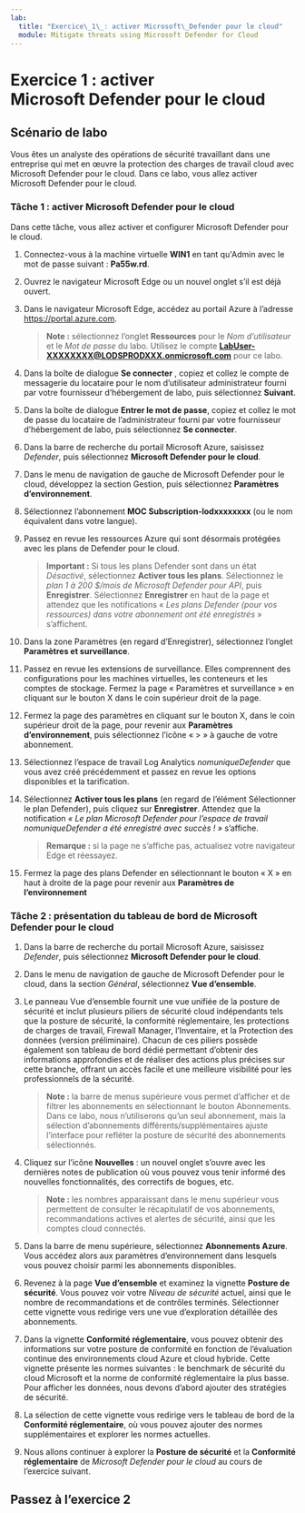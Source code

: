 ```yaml
---
lab:
  title: "Exercice\_1\_: activer Microsoft\_Defender pour le cloud"
  module: Mitigate threats using Microsoft Defender for Cloud
---
```


# Exercice 1 : activer Microsoft Defender pour le cloud

## Scénario de labo

Vous êtes un analyste des opérations de sécurité travaillant dans une entreprise qui met en œuvre la protection des charges de travail cloud avec Microsoft Defender pour le cloud. Dans ce labo, vous allez activer Microsoft Defender pour le cloud.

<!--- ### Task 1: Access the Azure portal and set up a Subscription

In this task, you'll set up an Azure Subscription required to complete this lab and future labs.

1. Log in to **WIN1** virtual machine as Admin with the password: **Pa55w.rd**.  

1. Open the Microsoft Edge browser or open a new tab if already open.

1. In the Microsoft Edge browser, navigate to the Azure portal at <https://portal.azure.com>.

1. In the **Sign in** dialog box, copy, and paste in the tenant Email account for the admin username provided by your lab hosting provider and then select **Next**.

1. In the **Enter password** dialog box, copy, and paste in the admin's tenant password provided by your lab hosting provider and then select **Sign in**.

1. In the Search bar of the Azure portal, type *Subscription*, then select **Subscriptions**.

1. Select the *"Azure Pass - Sponsorship"* subscription shown (or equivalent name in your selected language).

    >**Note:** If the subscription is not shown, ask your instructor on how to create the Azure subscription with your tenant admin user credentials. **Note:** The subscription creation process could take up to 10 minutes.

1. Select **Access control (IAM)** and then select **View my access** from the *Check access* tab.

1. Verify that the **Current role assignments** tab has a *Role assignments Role* for **LOD Owner**. Select the **X** in the top right of the *assignments - MOC Subscription-lodxxxxxxxx* window to close it.

### Task 2: Create a Log Analytics Workspace

In this task, you create a Log Analytics workspace for use with Azure Monitoring, Microsoft Sentinel and Microsoft Defender for Cloud.

1. In the Search bar of the Azure portal, type *Log Analytics workspaces*, then select the same service name.

1. Select **+Create** from the command bar.

1. Select **Create new** for the Resource group.

1. Enter *RG-Defender* and select **Ok**.

1. For the Name, enter something unique like: *uniquenameDefender*.

1. Select **Review + Create**.

1. Once the workspace validation has passed, select **Create**. Wait for the new workspace to be provisioned, this may take a few minutes. --->

### Tâche 1 : activer Microsoft Defender pour le cloud

Dans cette tâche, vous allez activer et configurer Microsoft Defender pour le cloud.

1. Connectez-vous à la machine virtuelle **WIN1** en tant qu'Admin avec le mot de passe suivant : **Pa55w.rd**.  

1. Ouvrez le navigateur Microsoft Edge ou un nouvel onglet s’il est déjà ouvert.

1. Dans le navigateur Microsoft Edge, accédez au portail Azure à l’adresse <https://portal.azure.com>.

    >**Note :** sélectionnez l’onglet **Ressources** pour le *Nom d’utilisateur* et le *Mot de passe* du labo. Utilisez le compte **<LabUser-XXXXXXXX@LODSPRODXXX.onmicrosoft.com>** pour ce labo.

1. Dans la boîte de dialogue **Se connecter** , copiez et collez le compte de messagerie du locataire pour le nom d’utilisateur administrateur fourni par votre fournisseur d’hébergement de labo, puis sélectionnez **Suivant**.

1. Dans la boîte de dialogue **Entrer le mot de passe**, copiez et collez le mot de passe du locataire de l’administrateur fourni par votre fournisseur d’hébergement de labo, puis sélectionnez **Se connecter**.

1. Dans la barre de recherche du portail Microsoft Azure, saisissez *Defender*, puis sélectionnez **Microsoft Defender pour le cloud**.

1. Dans le menu de navigation de gauche de Microsoft Defender pour le cloud, développez la section Gestion, puis sélectionnez **Paramètres d’environnement**.

1. Sélectionnez l’abonnement **MOC Subscription-lodxxxxxxxx** (ou le nom équivalent dans votre langue).

1. Passez en revue les ressources Azure qui sont désormais protégées avec les plans de Defender pour le cloud.

    >**Important :** Si tous les plans Defender sont dans un état *Désactivé*, sélectionnez **Activer tous les plans**. Sélectionnez le *plan 1 à 200 $/mois de Microsoft Defender pour API*, puis **Enregistrer**. Sélectionnez **Enregistrer** en haut de la page et attendez que les notifications « *Les plans Defender (pour vos ressources) dans votre abonnement ont été enregistrés* » s’affichent.

1. Dans la zone Paramètres (en regard d’Enregistrer), sélectionnez l’onglet **Paramètres et surveillance**.

1. Passez en revue les extensions de surveillance. Elles comprennent des configurations pour les machines virtuelles, les conteneurs et les comptes de stockage. Fermez la page « Paramètres et surveillance » en cliquant sur le bouton X dans le coin supérieur droit de la page.

1. Fermez la page des paramètres en cliquant sur le bouton X, dans le coin supérieur droit de la page, pour revenir aux **Paramètres d’environnement**, puis sélectionnez l’icône « > » à gauche de votre abonnement.

1. Sélectionnez l’espace de travail Log Analytics *nomuniqueDefender* que vous avez créé précédemment et passez en revue les options disponibles et la tarification.

1. Sélectionnez **Activer tous les plans** (en regard de l’élément Sélectionner le plan Defender), puis cliquez sur **Enregistrer**. Attendez que la notification *« Le plan Microsoft Defender pour l’espace de travail nomuniqueDefender a été enregistré avec succès ! »* s’affiche.

    >**Remarque :** si la page ne s’affiche pas, actualisez votre navigateur Edge et réessayez.

1. Fermez la page des plans Defender en sélectionnant le bouton « X » en haut à droite de la page pour revenir aux **Paramètres de l’environnement**

### Tâche 2 : présentation du tableau de bord de Microsoft Defender pour le cloud

1. Dans la barre de recherche du portail Microsoft Azure, saisissez *Defender*, puis sélectionnez **Microsoft Defender pour le cloud**.

1. Dans le menu de navigation de gauche de Microsoft Defender pour le cloud, dans la section *Général*, sélectionnez **Vue d’ensemble**.

1. Le panneau Vue d’ensemble fournit une vue unifiée de la posture de sécurité et inclut plusieurs piliers de sécurité cloud indépendants tels que la posture de sécurité, la conformité réglementaire, les protections de charges de travail, Firewall Manager, l’Inventaire, et la Protection des données (version préliminaire). Chacun de ces piliers possède également son tableau de bord dédié permettant d’obtenir des informations approfondies et de réaliser des actions plus précises sur cette branche, offrant un accès facile et une meilleure visibilité pour les professionnels de la sécurité.

    >**Note :** la barre de menus supérieure vous permet d’afficher et de filtrer les abonnements en sélectionnant le bouton Abonnements. Dans ce labo, nous n’utiliserons qu’un seul abonnement, mais la sélection d’abonnements différents/supplémentaires ajuste l’interface pour refléter la posture de sécurité des abonnements sélectionnés.

1. Cliquez sur l’icône **Nouvelles** : un nouvel onglet s’ouvre avec les dernières notes de publication où vous pouvez vous tenir informé des nouvelles fonctionnalités, des correctifs de bogues, etc.

    >**Note :** les nombres apparaissant dans le menu supérieur vous permettent de consulter le récapitulatif de vos abonnements, recommandations actives et alertes de sécurité, ainsi que les comptes cloud connectés.

1. Dans la barre de menu supérieure, sélectionnez **Abonnements Azure**. Vous accédez alors aux paramètres d’environnement dans lesquels vous pouvez choisir parmi les abonnements disponibles.

1. Revenez à la page **Vue d’ensemble** et examinez la vignette **Posture de sécurité**. Vous pouvez voir votre *Niveau de sécurité* actuel, ainsi que le nombre de recommandations et de contrôles terminés. Sélectionner cette vignette vous redirige vers une vue d’exploration détaillée des abonnements.

1. Dans la vignette **Conformité réglementaire**, vous pouvez obtenir des informations sur votre posture de conformité en fonction de l’évaluation continue des environnements cloud Azure et cloud hybride. Cette vignette présente les normes suivantes : le benchmark de sécurité du cloud Microsoft et la norme de conformité réglementaire la plus basse. Pour afficher les données, nous devons d’abord ajouter des stratégies de sécurité.

1. La sélection de cette vignette vous redirige vers le tableau de bord de la **Conformité réglementaire**, où vous pouvez ajouter des normes supplémentaires et explorer les normes actuelles.

1. Nous allons continuer à explorer la **Posture de sécurité** et la **Conformité réglementaire** de *Microsoft Defender pour le cloud* au cours de l’exercice suivant.

<!--- ### Task 2: Protect an Azure virtual machine

In this task, you manually install the *Azure Monitor Agent* by adding a *Data Collection Rule (DCR)* on the **WINServer** virtual machine.

1. Go to **Microsoft Defender for Cloud** and select the **Getting Started** page from the left menu.

1. Select the **Get Started** tab.

1. Scroll down and select **Configure** under the *Add non-Azure servers* section.

1. Select **Upgrade** next to the workspace you created earlier. This might take a few minutes. Wait until you see the notification *"Microsoft Defender plan for workspace uniquenameDefender were saved successfully!"*.

1. Select **+ Add Servers** next to the workspace you created earlier.

1. Select **Data Collection Rules**

1. Select **+ Create**.

1. Enter **WINServer** for Rule Name.

1. Select your *Azure Pass - Sponsorship* subscription and select a Resource Group. **Hint:** *RG-Defender*

1. You can keep the default *East US* region or select another preferable location.

1. Select the **Windows** radio button for *Platform Type* and select **Next: Resources**.

1. In the **Resources** tab, **+ Add resources**.

1. In the **Select a scope** page, expand the *Scope* column for **RG-Defender** (or the Resource Group your created), then select **WINServer** and select **Apply**.

    >**Note:** You may need to set the column filter for *Resource type* to *Server-Azure Arc* if **WINServer** is not displayed.

1. Select **Next: Collect and deliver**

1. In the **Collect and deliver** tab, select **+ Add data source**

1. In the **Add a data source** page, select **Performance Counters** from *Data source type*.

    >**Note:** For the purposes of this lab you could select *Windows Event Logs*. These selections can be revised later.

1. Select the **Destination** tab

1. Select **Azure Monitor Logs** in the **Destination Type** dropdown

1. Select your *Azure Pass - Sponsorship* subscription from the **Subscription** dropdown

1. Select your workspace name **Hint:** *RG-Defender* from the **Account or namespace** dropdown

1. Select **Add data source** and select **Review + create**

1. Select **Create** after *Validation passed* is displayed.

1. The **Data Collection Rule** creation initiates the installation of the *AzureMonitorWindowsAgent* extension on **WINServer**.

1. When the *Data Collection Rule* creation completes, enter **WINServer** in the *Search resources, services and docs* search bar, and select **WINServer** from *Resources*.

1. On **WINServer** scroll down through the left menu to *Settings* and *Extensions*.

1. The **AzureMonitorWindowsAgent** should be listed with a *Status* of **Succeeded**.

1. You can move on to the next lab and return later to review the **Inventory** section of **Microsoft Defender for Cloud** to verify that **WINServer** is included. --->

## Passez à l’exercice 2
